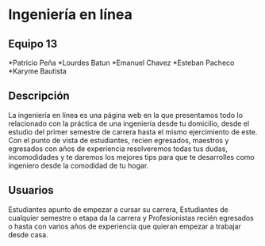 # Ingeniería en línea
## Equipo 13
*Patricio Peña
*Lourdes Batun
*Emanuel Chavez
*Esteban Pacheco
*Karyme Bautista
## Descripción
La ingeniería en línea es una página web en la que presentamos todo lo relacionado con la práctica de una ingeniería desde tu domicilio, desde el estudio del primer semestre de carrera hasta el mismo ejercimiento de este.
Con el punto de vista de estudiantes, recien egresados, maestros y egresados con años de experiencia resolveremos todas tus dudas, incomodidades y te daremos los mejores tips para que te desarrolles como ingeniero desde la comodidad de tu hogar.
## Usuarios
Estudiantes apunto de empezar a cursar su carrera, Estudiantes de cualquier semestre o etapa da la carrera y Profesionistas recién egresados o hasta con varios años de experiencia que quieran empezar a trabajar desde casa.
